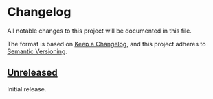 # Changelog

All notable changes to this project will be documented in this file.

The format is based on [Keep a Changelog](https://keepachangelog.com/en/1.0.0/),
and this project adheres to
[Semantic Versioning](https://semver.org/spec/v2.0.0.html).

## [Unreleased]

Initial release.

[unreleased]: https://github.com/dxw/eslint-config/compare/v0.1.0...HEAD
[0.1.0]: https://github.com/dxw/eslint-config/releases/tag/v0.1.0
